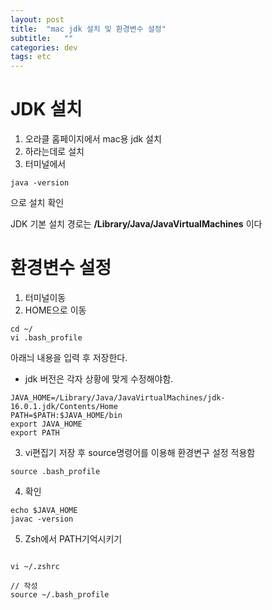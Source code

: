 ```yaml
---
layout: post
title:  "mac jdk 설치 및 환경변수 설정"
subtitle:   ""
categories: dev
tags: etc
--- 
```



# JDK 설치

1. 오라클 홈페이지에서 mac용 jdk 설치
2. 하라는데로 설치
3. 터미널에서 
```
java -version 
```
으로 설치 확인

JDK 기본 설치 경로는 **/Library/Java/JavaVirtualMachines** 이다

# 환경변수 설정

1. 터미널이동
2. HOME으로 이동
```
cd ~/  
vi .bash_profile
```

아래늬 내용을 입력 후 저장한다.

* jdk 버전은 각자 상황에 맞게 수정해야함.

```
JAVA_HOME=/Library/Java/JavaVirtualMachines/jdk-16.0.1.jdk/Contents/Home
PATH=$PATH:$JAVA_HOME/bin
export JAVA_HOME
export PATH
```

3. vi편집기 저장 후 source명령어를 이용해 환경변구 설정 적용함
```
source .bash_profile
```

4. 확인
```
echo $JAVA_HOME
javac -version
```

5. Zsh에서 PATH기억시키기

```

vi ~/.zshrc 

// 작성
source ~/.bash_profile
```
